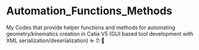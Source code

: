 # Automation_Functions_Methods
My Codes that provide helper functions and methods for automating geometry/kinematics creation in Catia V5 (GUI based tool development with XML serialization/deserialization)
☕ ⏰ 🦾
